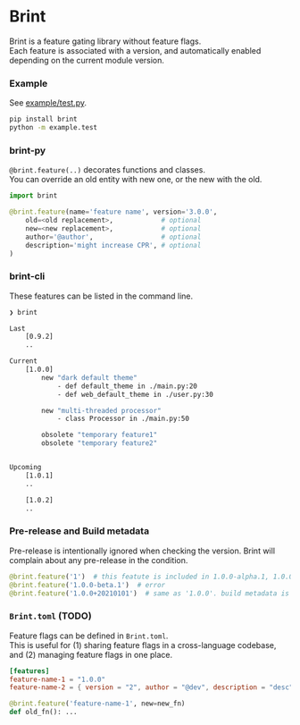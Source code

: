 # Brint

Brint is a feature gating library without feature flags.  
Each feature is associated with a version, and automatically enabled depending on the current module version.

### Example
See [example/test.py](https://github.com/elbaro/brint/blob/main/example/test.py).

```sh
pip install brint
python -m example.test
```

### brint-py

`@brint.feature(..)` decorates functions and classes.  
You can override an old entity with new one, or the new with the old.

```py
import brint

@brint.feature(name='feature name', version='3.0.0',
    old=<old replacement>,            # optional
    new=<new replacement>,            # optional
    author='@author',                 # optional
    description='might increase CPR', # optional
)
```


### brint-cli

These features can be listed in the command line.

```sh
❯ brint

Last
    [0.9.2]
    ..

Current
    [1.0.0]
        new "dark default theme"
            - def default_theme in ./main.py:20
            - def web_default_theme in ./user.py:30

        new "multi-threaded processor"
            - class Processor in ./main.py:50

        obsolete "temporary feature1"
        obsolete "temporary feature2"


Upcoming
    [1.0.1]
    ..

    [1.0.2]
    ..
```

### Pre-release and Build metadata
Pre-release is intentionally ignored when checking the version.
Brint will complain about any pre-release in the condition.

```py
@brint.feature('1')  # this featute is included in 1.0.0-alpha.1, 1.0.0-beta, 1.0.0
@brint.feature('1.0.0-beta.1')  # error
@brint.feature('1.0.0+20210101')  # same as '1.0.0'. build metadata is ignored
```

### `Brint.toml` (TODO)

Feature flags can be defined in `Brint.toml`.  
This is useful for (1) sharing feature flags in a cross-language codebase, and (2) managing feature flags in one place.


```toml
[features]
feature-name-1 = "1.0.0"
feature-name-2 = { version = "2", author = "@dev", description = "desc" }
```

```py
@brint.feature('feature-name-1', new=new_fn)
def old_fn(): ...
```
